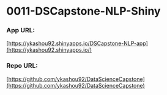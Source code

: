 # 0011-DSCapstone-NLP-Shiny

### App URL:  
[https://ykashou92.shinyapps.io/DSCapstone-NLP-app](https://ykashou92.shinyapps.io/)  
  
### Repo URL:  
[https://github.com/ykashou92/DataScienceCapstone](https://github.com/ykashou92/DataScienceCapstone)
